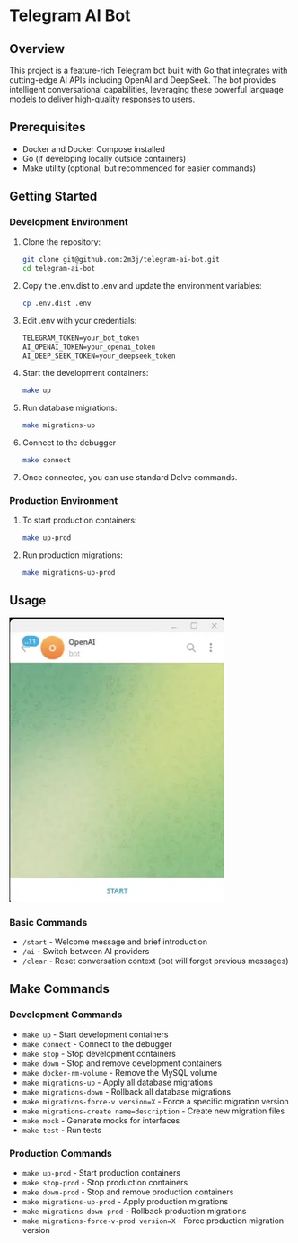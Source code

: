 # Telegram AI Bot

## Overview

This project is a feature-rich Telegram bot built with Go that integrates with cutting-edge AI APIs including OpenAI and
DeepSeek. The bot provides intelligent conversational capabilities, leveraging these powerful language models to deliver
high-quality responses to users.

## Prerequisites

- Docker and Docker Compose installed
- Go (if developing locally outside containers)
- Make utility (optional, but recommended for easier commands)

## Getting Started

### Development Environment

1. Clone the repository:
   ```bash
   git clone git@github.com:2m3j/telegram-ai-bot.git
   cd telegram-ai-bot
   ```
2. Copy the .env.dist to .env and update the environment variables:
   ```bash
   cp .env.dist .env
   ```
3. Edit .env with your credentials:
   ```dotenv
   TELEGRAM_TOKEN=your_bot_token
   AI_OPENAI_TOKEN=your_openai_token
   AI_DEEP_SEEK_TOKEN=your_deepseek_token
   ```
4. Start the development containers:
   ```bash
   make up
   ```
5. Run database migrations:
   ```bash
   make migrations-up
   ```
6. Connect to the debugger
   ```bash
   make connect
   ```
7. Once connected, you can use standard Delve commands.  

### Production Environment

1. To start production containers:
   ```bash
   make up-prod
   ```
2. Run production migrations:
   ```bash
   make migrations-up-prod
   ```

## Usage

![](/assets/demo.webp)

### Basic Commands

- `/start` - Welcome message and brief introduction
- `/ai` - Switch between AI providers
- `/clear` - Reset conversation context (bot will forget previous messages)

## Make Commands

### Development Commands

- `make up` - Start development containers
- `make connect` - Connect to the debugger
- `make stop` - Stop development containers
- `make down` - Stop and remove development containers
- `make docker-rm-volume` - Remove the MySQL volume
- `make migrations-up` - Apply all database migrations
- `make migrations-down` - Rollback all database migrations
- `make migrations-force-v version=X` - Force a specific migration version
- `make migrations-create name=description` - Create new migration files
- `make mock` - Generate mocks for interfaces
- `make test` - Run tests

### Production Commands

- `make up-prod` - Start production containers
- `make stop-prod` - Stop production containers
- `make down-prod` - Stop and remove production containers
- `make migrations-up-prod` - Apply production migrations
- `make migrations-down-prod` - Rollback production migrations
- `make migrations-force-v-prod version=X` - Force production migration version